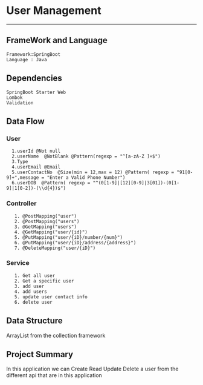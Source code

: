 # User Management
___
## FrameWork and Language
    Framework:SpringBoot
    Language : Java
## Dependencies
    SpringBoot Starter Web
    Lombok
    Validation

## Data Flow
  ### User
      1.userId @Not null
      2.userName  @NotBlank @Pattern(regexp = "^[a-zA-Z ]+$")
      3.Type 
      4.userEmail @Email
      5.userContactNo  @Size(min = 12,max = 12) @Pattern( regexp = "91[0-9]+",message = "Enter a Valid Phone Number")
      6.userDOB  @Pattern( regexp = "^(0[1-9]|[12][0-9]|3[01])-(0[1-9]|1[0-2])-(\\d{4})$")
  ### Controller
       1. @PostMapping("user")
       2. @PostMapping("users")
       3. @GetMapping("users")
       4. @GetMapping("user/{id}")
       5. @PutMapping("user/{iD}/number/{num}")
       6. @PutMapping("user/{iD}/address/{address}")
       7. @DeleteMapping("user/{iD}")
  ### Service
       1. Get all user
       2. Get a specific user
       3. add user
       4. add users
       5. update user contact info
       6. delete user
## Data Structure
  ArrayList from the collection framework

## Project Summary
  In this application we can  Create Read Update Delete a user from the different api that are in this application
